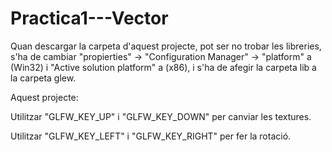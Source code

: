 # Practica1---Vector
Quan descargar la carpeta d'aquest projecte, pot ser no trobar les libreries, s'ha de cambiar "propierties" -> "Configuration Manager" -> "platform" a (Win32) i "Active solution platform" a (x86), i s'ha de afegir la carpeta lib a la carpeta glew.

Aquest projecte:

Utilitzar "GLFW_KEY_UP" i "GLFW_KEY_DOWN" per canviar les textures.

Utilitzar "GLFW_KEY_LEFT" i "GLFW_KEY_RIGHT" per fer la rotació.
